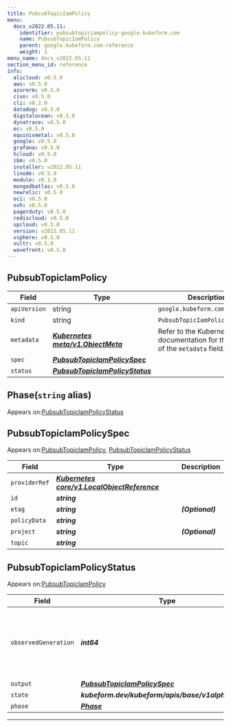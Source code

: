 ```yaml
---
title: PubsubTopicIamPolicy
menu:
  docs_v2022.05.11:
    identifier: pubsubtopiciampolicy-google.kubeform.com
    name: PubsubTopicIamPolicy
    parent: google.kubeform.com-reference
    weight: 1
menu_name: docs_v2022.05.11
section_menu_id: reference
info:
  alicloud: v0.5.0
  aws: v0.5.0
  azurerm: v0.5.0
  civo: v0.5.0
  cli: v0.2.0
  datadog: v0.5.0
  digitalocean: v0.5.0
  dynatrace: v0.5.0
  ec: v0.5.0
  equinixmetal: v0.5.0
  google: v0.5.0
  grafana: v0.5.0
  hcloud: v0.5.0
  ibm: v0.5.0
  installer: v2022.05.11
  linode: v0.5.0
  module: v0.1.0
  mongodbatlas: v0.5.0
  newrelic: v0.5.0
  oci: v0.5.0
  ovh: v0.5.0
  pagerduty: v0.5.0
  rediscloud: v0.5.0
  upcloud: v0.5.0
  version: v2022.05.11
  vsphere: v0.5.0
  vultr: v0.5.0
  wavefront: v0.5.0
---
```


## PubsubTopicIamPolicy
| Field | Type | Description |
| ------ | ----- | ----------- |
| `apiVersion` | string | `google.kubeform.com/v1alpha1` |
|    `kind` | string | `PubsubTopicIamPolicy` |
| `metadata` | ***[Kubernetes meta/v1.ObjectMeta](https://v1-22.docs.kubernetes.io/docs/reference/generated/kubernetes-api/v1.22/#objectmeta-v1-meta)***|Refer to the Kubernetes API documentation for the fields of the `metadata` field.|
| `spec` | ***[PubsubTopicIamPolicySpec](#pubsubtopiciampolicyspec)***||
| `status` | ***[PubsubTopicIamPolicyStatus](#pubsubtopiciampolicystatus)***||
## Phase(`string` alias)

Appears on:[PubsubTopicIamPolicyStatus](#pubsubtopiciampolicystatus)

## PubsubTopicIamPolicySpec

Appears on:[PubsubTopicIamPolicy](#pubsubtopiciampolicy), [PubsubTopicIamPolicyStatus](#pubsubtopiciampolicystatus)

| Field | Type | Description |
| ------ | ----- | ----------- |
| `providerRef` | ***[Kubernetes core/v1.LocalObjectReference](https://v1-22.docs.kubernetes.io/docs/reference/generated/kubernetes-api/v1.22/#localobjectreference-v1-core)***||
| `id` | ***string***||
| `etag` | ***string***| ***(Optional)*** |
| `policyData` | ***string***||
| `project` | ***string***| ***(Optional)*** |
| `topic` | ***string***||
## PubsubTopicIamPolicyStatus

Appears on:[PubsubTopicIamPolicy](#pubsubtopiciampolicy)

| Field | Type | Description |
| ------ | ----- | ----------- |
| `observedGeneration` | ***int64***| ***(Optional)*** Resource generation, which is updated on mutation by the API Server.|
| `output` | ***[PubsubTopicIamPolicySpec](#pubsubtopiciampolicyspec)***| ***(Optional)*** |
| `state` | ***kubeform.dev/kubeform/apis/base/v1alpha1.State***| ***(Optional)*** |
| `phase` | ***[Phase](#phase)***| ***(Optional)*** |
---
